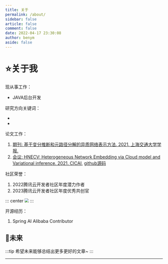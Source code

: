 ```yaml
---
title: 关于
permalink: /about/
sidebar: false
article: false
comment: false
date: 2022-04-17 23:30:08
author: benym
aside: false
---
```

# ⭐关于我
现从事工作：
- JAVA后台开发

研究方向关键词：
- <Badge text="Heterogeneous Network Embedding" type="tip" vertical="middle"/> <Badge text="Graph Mining" type="warning" vertical="middle"/> <Badge text="Graph Neural Network" type="danger" vertical="middle"/> 
- <Badge text="Representation Learning" type="danger" vertical="middle"/> <Badge text="Variational Auto-Encoder" type="tip" vertical="middle"/>

论文工作：
1. [期刊: 基于变分推断和元路径分解的异质网络表示方法. 2021. 上海交通大学学报.][1]
2. [会议: HNECV: Heterogeneous Network Embedding via Cloud model and Variational inference. 2021. CICAI][2], [github源码](https://github.com/benym/HNECV)

社区荣誉：
1. 2022腾讯云开发者社区年度潜力作者
2. 2023腾讯云开发者社区年度优秀共创官

::: center
<img src="https://img.benym.cn/honour/2022-tencent-benym.jpg" style="zoom:80%">
:::

开源经历：
1. Spring AI Alibaba Contributor

## 🎈未来
:::tip
希望未来能够总结出更多更好的文章~
:::

----------

[1]: http://xuebao.sjtu.edu.cn/CN/abstract/abstract43349.shtml
[2]: https://link.springer.com/chapter/10.1007/978-3-030-93046-2_63

